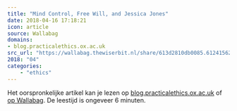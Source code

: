 ```yaml
---
title: "Mind Control, Free Will, and Jessica Jones"
date: 2018-04-16 17:18:21
icon: article
source: Wallabag
domains:
- blog.practicalethics.ox.ac.uk
src_url: "https://wallabag.thewiserbit.nl/share/613d2810db0085.61241562"
2018: "04"
categories:
    - "ethics"
---
```

Het oorspronkelijke artikel kan je lezen op [blog.practicalethics.ox.ac.uk](http://blog.practicalethics.ox.ac.uk/2018/04/mind-control-free-will-and-jessica-jones/) of [op Wallabag](https://wallabag.thewiserbit.nl/share/613d2810db0085.61241562). De leestijd is ongeveer 6 minuten.